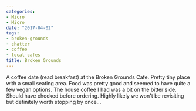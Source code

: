 ```yaml
---
categories:
- Micro
- Micro
date: "2017-04-02"
tags:
- broken-grounds
- chatter
- coffee
- local-cafes
title: Broken Grounds
---
```


A coffee date (read breakfast) at the Broken Grounds Cafe. Pretty tiny place with a small seating area. Food was pretty good and seemed to have quite a few vegan options. The house coffee I had was a bit on the bitter side. Should have checked before ordering. Highly likely we won't be revisiting but definitely worth stopping by once...
